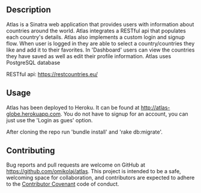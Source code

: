 ## Description

Atlas is a Sinatra web application that provides users with information about countries around the world. Atlas integrates a RESTful api that populates each country's details. Atlas also implements a custom login and signup flow. When user is logged in they are able to select a country/countries they like and add it to their favorites. In 'Dashboard' users can view the countries they have saved as well as edit their profile information. Atlas uses PostgreSQL database

RESTful api: https://restcountries.eu/

## Usage

Atlas has been deployed to Heroku. It can be found at http://atlas-globe.herokuapp.com. You do not have to signup for an account, you can just use the 'Login as gues' option.

After cloning the repo run 'bundle install' and 'rake db:migrate'. 

## Contributing

Bug reports and pull requests are welcome on GitHub at https://github.com/omikolaj/atlas. This project is intended to be a safe, welcoming space for collaboration, and contributors are expected to adhere to the [Contributor Covenant](http://contributor-covenant.org) code of conduct.

